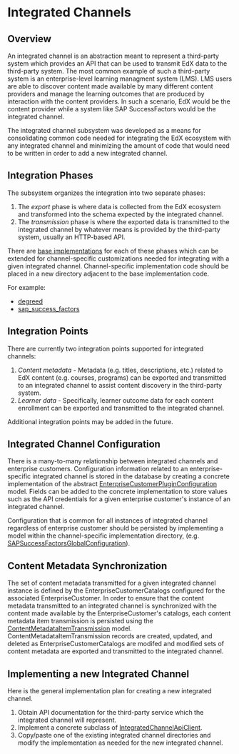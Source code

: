# Integrated Channels

## Overview

An integrated channel is an abstraction meant to represent a third-party system
which provides an API that can be used to transmit EdX data to the third-party
system. The most common example of such a third-party system is an enterprise-level
learning managment system (LMS). LMS users are able to discover content made available
by many different content providers and manage the learning outcomes that are produced
by interaction with the content providers. In such a scenario, EdX would be the content
provider while a system like SAP SuccessFactors would be the integrated channel.

The integrated channel subsystem was developed as a means for consolidating common code
needed for integrating the EdX ecosystem with any integrated channel and minimizing the
amount of code that would need to be written in order to add a new integrated channel.

## Integration Phases

The subsystem organizes the integration into two separate phases:

1. The *export* phase is where data is collected from the EdX ecosystem
   and transformed into the schema expected by the integrated channel.
2. The *transmission* phase is where the exported data is transmitted to
   the integrated channel by whatever means is provided by the third-party
   system, usually an HTTP-based API. 

There are [base implementations](https://github.com/edx/edx-enterprise/tree/master/integrated_channels/integrated_channel)
for each of these phases which can be extended for
channel-specific customizations needed for integrating with a given integrated channel.
Channel-specific implementation code should be placed in a new directory adjacent to
the base implementation code.

For example:

* [degreed](https://github.com/edx/edx-enterprise/tree/master/integrated_channels/degreed)
* [sap_success_factors](https://github.com/edx/edx-enterprise/tree/master/integrated_channels/sap_success_factors)

## Integration Points

There are currently two integration points supported for integrated channels:

1. *Content metadata* - Metadata (e.g. titles, descriptions, etc.) related to EdX content (e.g.     courses, programs) can be exported and transmitted to an integrated channel to assist content    discovery in the third-party system.
2. *Learner data* - Specifically, learner outcome data for each content enrollment can be
   exported and transmitted to the integrated channel.

Additional integration points may be added in the future.

## Integrated Channel Configuration

There is a many-to-many relationship between integrated channels and enterprise customers.
Configuration information related to an enterprise-specific integrated channel is stored in
the database by creating a concrete implementation of the abstract
[EnterpriseCustomerPluginConfiguration](https://github.com/edx/edx-enterprise/blob/master/integrated_channels/integrated_channel/models.py) model. Fields can be added to the concrete
implementation to store values such as the API credentials for a given enterprise customer's
instance of an integrated channel.

Configuration that is common for all instances of integrated channel regardless of enterprise
customer should be persisted by implementing a model within the channel-specific implementation
directory, (e.g. [SAPSuccessFactorsGlobalConfiguration](https://github.com/edx/edx-enterprise/blob/master/integrated_channels/sap_success_factors/models.py)).

## Content Metadata Synchronization

The set of content metadata transmitted for a given integrated channel instance is defined by the
EnterpriseCustomerCatalogs configured for the associated EnterpriseCustomer. In order to ensure that the content metadata transmitted to an integrated channel is synchronized with the content made available by the EnterpriseCustomer's catalogs, each content metadata item transmission is persisted using the [ContentMetadataItemTransmission](https://github.com/edx/edx-enterprise/blob/master/integrated_channels/integrated_channel/models.py) model. ContentMetadataItemTransmission records are created, updated, and deleted as EnterpriseCustomerCatalogs are modifed and modified sets of content metadata are exported and transmitted to the integrated channel.

## Implementing a new Integrated Channel

Here is the general implementation plan for creating a new integrated channel.

1. Obtain API documentation for the third-party service which the integrated
   channel will represent.
2. Implement a concrete subclass of [IntegratedChannelApiClient](https://github.com/edx/edx-enterprise/blob/master/integrated_channels/integrated_channel/client.py).
3. Copy/paste one of the existing integrated channel directories and modify the implementation
   as needed for the new integrated channel.
